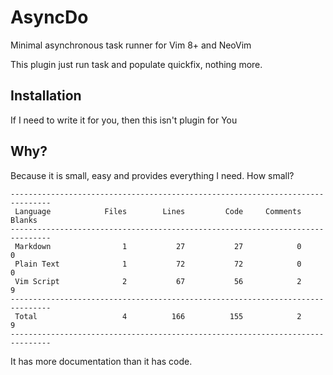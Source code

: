 # AsyncDo

Minimal asynchronous task runner for Vim 8+ and NeoVim

This plugin just run task and populate quickfix, nothing more.

## Installation

If I need to write it for you, then this isn't plugin for You

## Why?

Because it is small, easy and provides everything I need. How small?

```
-------------------------------------------------------------------------------
 Language            Files        Lines         Code     Comments       Blanks
-------------------------------------------------------------------------------
 Markdown                1           27           27            0            0
 Plain Text              1           72           72            0            0
 Vim Script              2           67           56            2            9
-------------------------------------------------------------------------------
 Total                   4          166          155            2            9
-------------------------------------------------------------------------------
```

It has more documentation than it has code.
